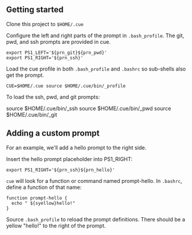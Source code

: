 ## Getting started

Clone this project to `$HOME/.cue`

Configure the left and right parts of the prompt in `.bash_profile`.
The git, pwd, and ssh prompts are provided in cue.  

    export PS1_LEFT='${prn_git}${prn_pwd}'
    export PS1_RIGHT='${prn_ssh}'

Load the cue profile in both `.bash_profile` and `.bashrc` so sub-shells
also get the prompt.

    CUE=$HOME/.cue source $HOME/.cue/bin/_profile

To load the ssh, pwd, and git prompts:

  source $HOME/.cue/bin/_ssh
  source $HOME/.cue/bin/_pwd
  source $HOME/.cue/bin/_git

## Adding a custom prompt

For an example, we'll add a hello prompt to the right side.

Insert the hello prompt placeholder into PS1_RIGHT:

    export PS1_RIGHT='${prn_ssh}${prn_hello}'
    
`cue` will look for a function or command named prompt-hello.  In
`.bashrc`, define a function of that name:

    function prompt-hello {
      echo " ${syellow}hello!"
    }

Source `.bash_profile` to reload the prompt definitions.  There should
be a yellow "hello!" to the right of the prompt.
